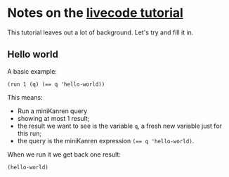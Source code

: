 # Notes on the [livecode tutorial](https://io.livecode.ch/learn/webyrd/webmk)

This tutorial leaves out a lot of background. Let's try and fill it in.

## Hello world

A basic example:

```
(run 1 (q) (== q 'hello-world))
```

This means:
* Run a miniKanren query
* showing at most 1 result;
* the result we want to see is the variable `q`, a fresh new variable just for this run;
* the query is the miniKanren expression `(== q 'hello-world)`.

When we run it we get back one result:

```
(hello-world)
```

